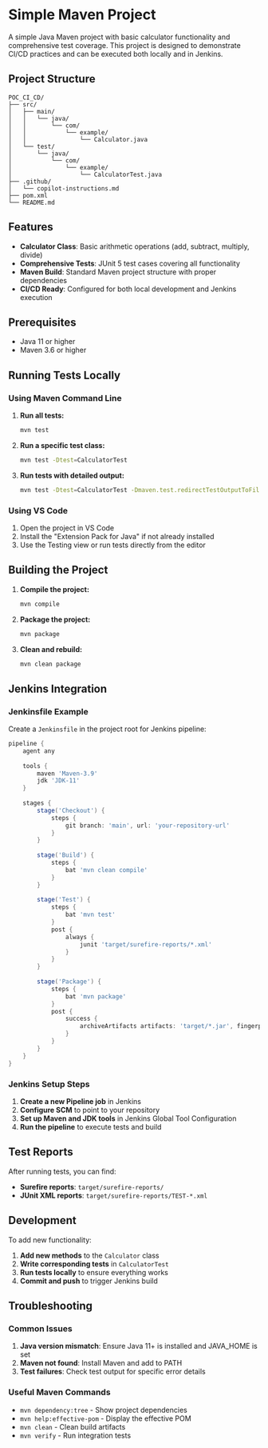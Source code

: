 # Simple Maven Project

A simple Java Maven project with basic calculator functionality and comprehensive test coverage. This project is designed to demonstrate CI/CD practices and can be executed both locally and in Jenkins.

## Project Structure

```
POC_CI_CD/
├── src/
│   ├── main/
│   │   └── java/
│   │       └── com/
│   │           └── example/
│   │               └── Calculator.java
│   └── test/
│       └── java/
│           └── com/
│               └── example/
│                   └── CalculatorTest.java
├── .github/
│   └── copilot-instructions.md
├── pom.xml
└── README.md
```

## Features

- **Calculator Class**: Basic arithmetic operations (add, subtract, multiply, divide)
- **Comprehensive Tests**: JUnit 5 test cases covering all functionality
- **Maven Build**: Standard Maven project structure with proper dependencies
- **CI/CD Ready**: Configured for both local development and Jenkins execution

## Prerequisites

- Java 11 or higher
- Maven 3.6 or higher

## Running Tests Locally

### Using Maven Command Line

1. **Run all tests:**
   ```bash
   mvn test
   ```

2. **Run a specific test class:**
   ```bash
   mvn test -Dtest=CalculatorTest
   ```

3. **Run tests with detailed output:**
   ```bash
   mvn test -Dtest=CalculatorTest -Dmaven.test.redirectTestOutputToFile=false
   ```

### Using VS Code

1. Open the project in VS Code
2. Install the "Extension Pack for Java" if not already installed
3. Use the Testing view or run tests directly from the editor

## Building the Project

1. **Compile the project:**
   ```bash
   mvn compile
   ```

2. **Package the project:**
   ```bash
   mvn package
   ```

3. **Clean and rebuild:**
   ```bash
   mvn clean package
   ```

## Jenkins Integration

### Jenkinsfile Example

Create a `Jenkinsfile` in the project root for Jenkins pipeline:

```groovy
pipeline {
    agent any
    
    tools {
        maven 'Maven-3.9'
        jdk 'JDK-11'
    }
    
    stages {
        stage('Checkout') {
            steps {
                git branch: 'main', url: 'your-repository-url'
            }
        }
        
        stage('Build') {
            steps {
                bat 'mvn clean compile'
            }
        }
        
        stage('Test') {
            steps {
                bat 'mvn test'
            }
            post {
                always {
                    junit 'target/surefire-reports/*.xml'
                }
            }
        }
        
        stage('Package') {
            steps {
                bat 'mvn package'
            }
            post {
                success {
                    archiveArtifacts artifacts: 'target/*.jar', fingerprint: true
                }
            }
        }
    }
}
```

### Jenkins Setup Steps

1. **Create a new Pipeline job** in Jenkins
2. **Configure SCM** to point to your repository
3. **Set up Maven and JDK tools** in Jenkins Global Tool Configuration
4. **Run the pipeline** to execute tests and build

## Test Reports

After running tests, you can find:
- **Surefire reports**: `target/surefire-reports/`
- **JUnit XML reports**: `target/surefire-reports/TEST-*.xml`

## Development

To add new functionality:

1. **Add new methods** to the `Calculator` class
2. **Write corresponding tests** in `CalculatorTest`
3. **Run tests locally** to ensure everything works
4. **Commit and push** to trigger Jenkins build

## Troubleshooting

### Common Issues

1. **Java version mismatch**: Ensure Java 11+ is installed and JAVA_HOME is set
2. **Maven not found**: Install Maven and add to PATH
3. **Test failures**: Check test output for specific error details

### Useful Maven Commands

- `mvn dependency:tree` - Show project dependencies
- `mvn help:effective-pom` - Display the effective POM
- `mvn clean` - Clean build artifacts
- `mvn verify` - Run integration tests

